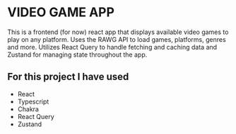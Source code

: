# VIDEO GAME APP

This is a frontend (for now) react app that displays available video games to play on any platform. Uses the RAWG API to load games, platforms, genres and more.
Utilizes React Query to handle fetching and caching data and Zustand for managing state throughout the app.

## For this project I have used

- React
- Typescript
- Chakra
- React Query
- Zustand
